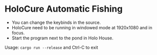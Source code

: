 # HoloCure Automatic Fishing

- You can change the keybinds in the source.
- HoloCure need to be running in windowed mode at 1920x1080 and in focus.
- Start the program next to the pond in Holo House.

Usage: `cargo run --release` and Ctrl-C to exit